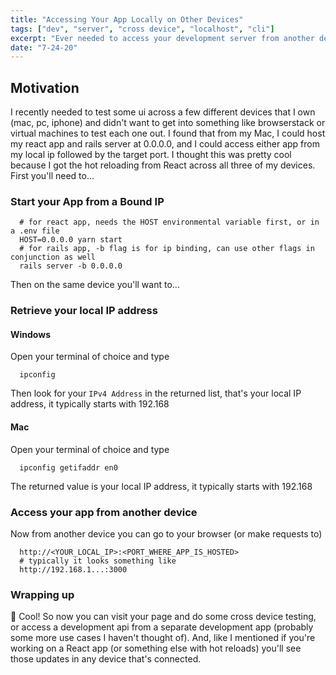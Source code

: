 ```yaml
---
title: "Accessing Your App Locally on Other Devices"
tags: ["dev", "server", "cross device", "localhost", "cli"]
excerpt: "Ever needed to access your development server from another device?"
date: "7-24-20"
---
```


## Motivation

I recently needed to test some ui across a few different devices that I own (mac, pc, iphone) and didn't want to get into something like browserstack or virtual machines to test each one out. I found that from my Mac, I could host my react app and rails server at 0.0.0.0, and I could access either app from my local ip followed by the target port. I thought this was pretty cool because I got the hot reloading from React across all three of my devices. First you'll need to...

### Start your App from a Bound IP

```shell
  # for react app, needs the HOST environmental variable first, or in a .env file
  HOST=0.0.0.0 yarn start 
  # for rails app, -b flag is for ip binding, can use other flags in conjunction as well
  rails server -b 0.0.0.0 
```

Then on the same device you'll want to...

### Retrieve your local IP address

#### Windows

Open your terminal of choice and type

```shell
  ipconfig
```

Then look for your `IPv4 Address` in the returned list, that's your local IP address, it typically starts with 192.168

#### Mac

Open your terminal of choice and type

```shell
  ipconfig getifaddr en0
```

The returned value is your local IP address, it typically starts with 192.168

### Access your app from another device

Now from another device you can go to your browser (or make requests to)

```shell
  http://<YOUR_LOCAL_IP>:<PORT_WHERE_APP_IS_HOSTED>
  # typically it looks something like
  http://192.168.1...:3000
```

### Wrapping up

🚀 Cool! So now you can visit your page and do some cross device testing, or access a development api from a separate development app (probably some more use cases I haven't thought of). And, like I mentioned if you're working on a React app (or something else with hot reloads) you'll see those updates in any device that's connected.
